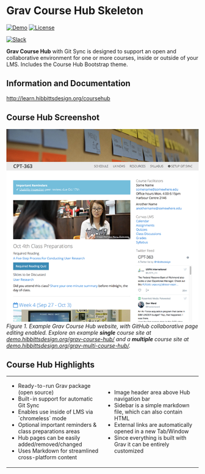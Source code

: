 # Grav Course Hub Skeleton

[![Demo](https://img.shields.io/badge/Demo-CourseHub-blue.svg?style=flat-square)](http://demo.hibbittsdesign.org/grav-course-hub/)
[![License](https://img.shields.io/badge/License-MIT-blue.svg?style=flat-square)](https://github.com/hibbitts-design/grav-skeleton-course-hub/blob/master/LICENSE)

[![Slack](https://grav-chat.now.sh/badge.svg)](https://chat.getgrav.org)

**Grav Course Hub** with Git Sync is designed to support an open and collaborative environment for one or more courses, inside or outside of your LMS. Includes the Course Hub Bootstrap theme.

Information and Documentation
---
http://learn.hibbittsdesign.org/coursehub

Course Hub Screenshot
---
![Course Hub Screenshot](/assets/screenshot.jpg)  
_Figure 1. Example Grav Course Hub website, with GitHub collaborative page editing enabled.  Explore an example **single** course site at [demo.hibbittsdesign.org/grav-course-hub/](http://demo.hibbittsdesign.org/grav-course-hub/) and a **multiple** course site at [demo.hibbittsdesign.org/grav-multi-course-hub/](http://demo.hibbittsdesign.org/grav-multi-course-hub/)._

Course Hub Highlights
---
<table cellpadding="2" cellspacing="2" width="100%">
	<tbody>
		<tr>
			<td width="50%">
				<ul>
					<li>Ready-to-run Grav package (open source)</li>
					<li>Built-in support for automatic Git Sync</li>
					<li>Enables use inside of LMS via `chromeless` mode</li>
					<li>Optional important reminders & class preparations areas</li>
					<li>Hub pages can be easily added/removed/changed</li>
          <li>Uses Markdown for streamlined cross-platform content</li>
				</ul>
			</td>
			<td width="50%">
				<ul>
          <li>Image header area above Hub navigation bar</li>
					<li>Sidebar is a simple markdown file, which can also contain HTML</li>
					<li>External links are automatically opened in a new Tab/Window</li>
					<li>Since everything is built with Grav it can be entirely customized</li>
				</ul>
			</td>
		</tr>
	</tbody>
</table>

